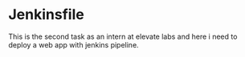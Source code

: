 # Jenkinsfile
This is the second task as an intern at elevate labs and here i need to deploy a web app with jenkins pipeline.
